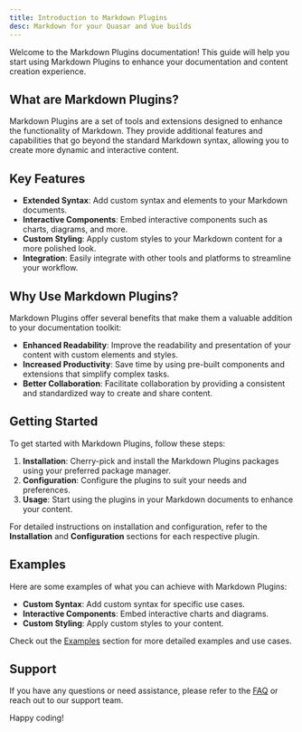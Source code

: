 ```yaml
---
title: Introduction to Markdown Plugins
desc: Markdown for your Quasar and Vue builds
---
```


Welcome to the Markdown Plugins documentation! This guide will help you start using Markdown Plugins to enhance your documentation and content creation experience.

## What are Markdown Plugins?

Markdown Plugins are a set of tools and extensions designed to enhance the functionality of Markdown. They provide additional features and capabilities that go beyond the standard Markdown syntax, allowing you to create more dynamic and interactive content.

## Key Features

- **Extended Syntax**: Add custom syntax and elements to your Markdown documents.
- **Interactive Components**: Embed interactive components such as charts, diagrams, and more.
- **Custom Styling**: Apply custom styles to your Markdown content for a more polished look.
- **Integration**: Easily integrate with other tools and platforms to streamline your workflow.

## Why Use Markdown Plugins?

Markdown Plugins offer several benefits that make them a valuable addition to your documentation toolkit:

- **Enhanced Readability**: Improve the readability and presentation of your content with custom elements and styles.
- **Increased Productivity**: Save time by using pre-built components and extensions that simplify complex tasks.
- **Better Collaboration**: Facilitate collaboration by providing a consistent and standardized way to create and share content.

## Getting Started

To get started with Markdown Plugins, follow these steps:

1. **Installation**: Cherry-pick and install the Markdown Plugins packages using your preferred package manager.
2. **Configuration**: Configure the plugins to suit your needs and preferences.
3. **Usage**: Start using the plugins in your Markdown documents to enhance your content.

For detailed instructions on installation and configuration, refer to the **Installation** and **Configuration** sections for each respective plugin.

## Examples

Here are some examples of what you can achieve with Markdown Plugins:

- **Custom Syntax**: Add custom syntax for specific use cases.
- **Interactive Components**: Embed interactive charts and diagrams.
- **Custom Styling**: Apply custom styles to your content.

Check out the [Examples](../guides/examples.md) section for more detailed examples and use cases.

## Support

If you have any questions or need assistance, please refer to the [FAQ](../faq/general.md) or reach out to our support team.

Happy coding!
